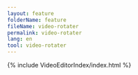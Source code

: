 ```yaml
---
layout: feature
folderName: feature
fileName: video-rotater
permalink: video-rotater
lang: en
tool: video-rotater
---
```


{% include VideoEditorIndex/index.html %}

   